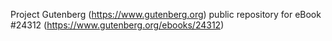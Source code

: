 Project Gutenberg (https://www.gutenberg.org) public repository for eBook #24312 (https://www.gutenberg.org/ebooks/24312)
